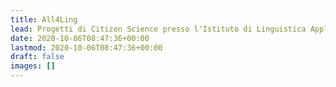 ```yaml
---
title: All4Ling
lead: Progetti di Citizen Science presso l'Istituto di Linguistica Applicata di Eurac Research
date: 2020-10-06T08:47:36+00:00
lastmod: 2020-10-06T08:47:36+00:00
draft: false
images: []
---
```

